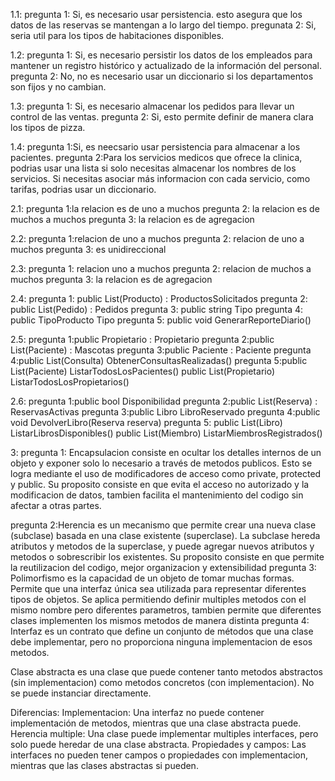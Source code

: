 1.1: 
pregunta 1: Si, es necesario usar persistencia. esto asegura que los datos de las reservas se mantengan a lo largo del tiempo. 
pregunata 2: Si, seria util para los tipos de habitaciones disponibles.

1.2:
pregunta 1: Si, es necesario persistir los datos de los empleados para mantener un registro histórico y actualizado de la información del personal.
pregunta 2: No, no es necesario usar un diccionario si los departamentos son fijos y no cambian.

1.3:
pregunta 1: Si, es necesario almacenar los pedidos para llevar un control de las ventas.
pregunta 2: Si, esto permite definir de manera clara los tipos de pizza.

1.4: 
pregunta 1:Si, es neecsario usar persistencia para almacenar a los pacientes.
pregunta 2:Para los servicios medicos que ofrece la clinica, podrias usar una lista si solo necesitas almacenar los nombres de los servicios.
 Si necesitas asociar más informacion con cada servicio, como tarifas, podrias usar un diccionario.

2.1:
pregunta 1:la relacion es de uno a muchos
pregunta 2: la relacion es de muchos a muchos
pregunta 3: la relacion es de agregacion

2.2:
pregunta 1:relacion de uno a muchos
pregunta 2: relacion de uno a muchos
pregunta 3: es unidireccional

2.3:
pregunta 1: relacion uno a muchos
pregunta 2: relacion de muchos a muchos
pregunta 3: la relacion es de agregacion

2.4:
pregunta 1: public List(Producto) : ProductosSolicitados
pregunta 2: public List(Pedido) : Pedidos 
pregunta 3: public string Tipo 
pregunta 4: public TipoProducto Tipo 
pregunta 5: public void GenerarReporteDiario()


2.5: 
pregunta 1:public Propietario : Propietario 
pregunta 2:public List(Paciente) : Mascotas 
pregunta 3:public Paciente : Paciente 
pregunta 4:public List(Consulta) ObtenerConsultasRealizadas()
pregunta 5:public List(Paciente) ListarTodosLosPacientes()
           public List(Propietario) ListarTodosLosPropietarios()


2.6:
pregunta 1:public bool Disponibilidad 
pregunta 2:public List(Reserva) : ReservasActivas 
pregunta 3:public Libro LibroReservado 
pregunta 4:public void DevolverLibro(Reserva reserva)
pregunta 5: public List(Libro) ListarLibrosDisponibles()
            public List(Miembro) ListarMiembrosRegistrados()

3:
pregunta 1: Encapsulacion consiste en ocultar los detalles internos de un objeto y exponer solo lo necesario a través de metodos publicos.
Esto se logra mediante el uso de modificadores de acceso como private, protected y public.
Su proposito consiste en que evita el acceso no autorizado y la modificacion de datos, tambien facilita el mantenimiento del codigo sin afectar a otras partes.

pregunta 2:Herencia es un mecanismo que permite crear una nueva clase (subclase) basada en una clase existente (superclase).
La subclase hereda atributos y metodos de la superclase, y puede agregar nuevos atributos y metodos o sobrescribir los existentes.
Su proposito consiste en que permite la reutilizacion del codigo, mejor organizacion y extensibilidad
pregunta 3: Polimorfismo es la capacidad de un objeto de tomar muchas formas. Permite que una interfaz única sea utilizada para representar diferentes tipos de objetos.
Se aplica permitiendo definir multiples metodos con el mismo nombre pero diferentes parametros, tambien permite que diferentes clases implementen los mismos metodos de manera distinta
pregunta 4: Interfaz es un contrato que define un conjunto de métodos que una clase debe implementar, pero no proporciona ninguna implementacion de esos metodos.

Clase abstracta es una clase que puede contener tanto metodos abstractos (sin implementacion) como metodos concretos (con implementacion). No se puede instanciar directamente.

Diferencias:
Implementacion: Una interfaz no puede contener implementación de metodos, mientras que una clase abstracta puede.
Herencia multiple: Una clase puede implementar multiples interfaces, pero solo puede heredar de una clase abstracta.
Propiedades y campos: Las interfaces no pueden tener campos o propiedades con implementacion, mientras que las clases abstractas si pueden.
